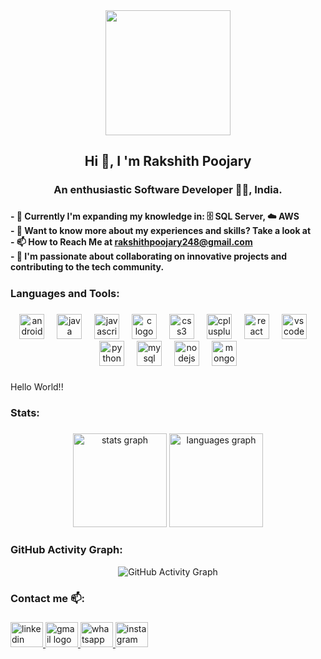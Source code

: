 <div align="center">
  <img height="200" src="https://wanderin.dev/wp-content/uploads/2019/12/crop-0-0-1170-390-0-about-cover.png" />
</div>

###

<h2 align="center">Hi 👋, I 'm Rakshith Poojary</h2>

###

<h3 align="center">An enthusiastic Software Developer 👨‍💻, India.</h3>

###

<h4 align="left">- 🌱 Currently I'm expanding my knowledge in: 🗄️ SQL Server, ☁️ AWS <br>- 📄 Want to know more about my experiences and skills? Take a look at<br>- 📫 How to Reach Me at <a href="mailto:rakshithpoojary248@gmail.com" target="_blank">rakshithpoojary248@gmail.com</a><br>- 🤝 I'm passionate about collaborating on innovative projects and contributing to the tech community.</h4>

###

<h5 align="left"></h5>

###

<h3 align="left">Languages and Tools:</h3>

###

<div align="center">
  <img src="https://skillicons.dev/icons?i=androidstudio" height="40" alt="androidstudio logo" />
  <img width="12" />
  <img src="https://skillicons.dev/icons?i=java" height="40" alt="java logo" />
  <img width="12" />
  <img src="https://skillicons.dev/icons?i=js" height="40" alt="javascript logo" />
  <img width="12" />
  <img src="https://skillicons.dev/icons?i=c" height="40" alt="c logo" />
  <img width="12" />
  <img src="https://skillicons.dev/icons?i=css" height="40" alt="css3 logo" />
  <img width="12" />
  <img src="https://skillicons.dev/icons?i=cpp" height="40" alt="cplusplus logo" />
  <img width="12" />
  <img src="https://skillicons.dev/icons?i=react" height="40" alt="react logo" />
  <img width="12" />
  <img src="https://skillicons.dev/icons?i=vscode" height="40" alt="vscode logo" />
  <img width="12" />
  <img src="https://skillicons.dev/icons?i=py" height="40" alt="python logo" />
  <img width="12" />
  <img src="https://skillicons.dev/icons?i=mysql" height="40" alt="mysql logo" />
  <img width="12" />
  <img src="https://skillicons.dev/icons?i=nodejs" height="40" alt="nodejs logo" />
  <img width="12" />
  <img src="https://skillicons.dev/icons?i=mongodb" height="40" alt="mongodb logo" />
</div>

###

<p align="left">Hello World!!</p>

###

<h3 align="left">Stats:</h3>

###

<div align="center">
  <img src="https://github-readme-stats.vercel.app/api?username=Rakshithpujary&hide_title=false&hide_rank=false&show_icons=true&include_all_commits=true&count_private=true&disable_animations=false&theme=dracula&locale=en&hide_border=false&order=1" height="150" alt="stats graph" />
  <img src="https://github-readme-stats.vercel.app/api/top-langs?username=Rakshithpujary&locale=en&hide_title=false&layout=compact&card_width=320&langs_count=5&theme=dracula&hide_border=false&order=2" height="150" alt="languages graph" />
</div>

###

### GitHub Activity Graph:

<div align="center">
  <img src="https://activity-graph.herokuapp.com/graph?username=Rakshithpujary&theme=github" alt="GitHub Activity Graph" />
</div>

###

<h3 align="left">Contact me 📫:</h3>

###

<div align="left">
  <a href="https://www.linkedin.com/in/rakshith-poojary-385587235/" target="_blank">
    <img src="https://raw.githubusercontent.com/maurodesouza/profile-readme-generator/master/src/assets/icons/social/linkedin/default.svg" width="52" height="40" alt="linkedin logo" />
  </a>
  <a href="mailto:rakshithpoojary248@gmail.com" target="_blank">
    <img src="https://raw.githubusercontent.com/maurodesouza/profile-readme-generator/master/src/assets/icons/social/gmail/default.svg" width="52" height="40" alt="gmail logo" />
  </a>
  <a href="https://wa.me/9113030659" target="_blank">
    <img src="https://raw.githubusercontent.com/maurodesouza/profile-readme-generator/master/src/assets/icons/social/whatsapp/default.svg" width="52" height="40" alt="whatsapp logo" />
  </a>
  <a href="https://www.instagram.com/pujari_rakshith/?hl=en" target="_blank">
    <img src="https://raw.githubusercontent.com/maurodesouza/profile-readme-generator/master/src/assets/icons/social/instagram/default.svg" width="52" height="40" alt="instagram logo" />
  </a>
</div>

###
